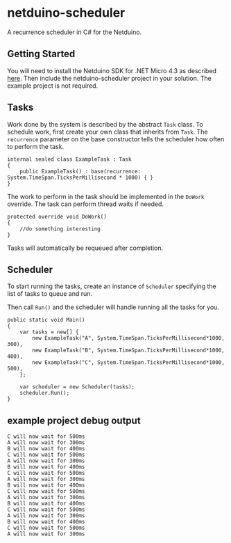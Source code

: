 # netduino-scheduler

A recurrence scheduler in C# for the Netduino.

## Getting Started

You will need to install the Netduino SDK for .NET Micro 4.3 as described [here](http://www.netduino.com/downloads/).  Then include the netduino-scheduler project in your solution.  The example project is not required.

## Tasks

Work done by the system is described by the abstract `Task` class.  To schedule work, first create your own class that inherits from `Task`.  The `recurrence` parameter on the base constructor tells the scheduler how often to perform the task.

```
internal sealed class ExampleTask : Task
{
	public ExampleTask() : base(recurrence: System.TimeSpan.TicksPerMillisecond * 1000) { }
}
```

The work to perform in the task should be implemented in the `DoWork` override.  The task can perform thread waits if needed.

```
protected override void DoWork()
{
    //do something interesting
}
```

Tasks will automatically be requeued after completion.

## Scheduler

To start running the tasks, create an instance of `Scheduler` specifying the list of tasks to queue and run.

Then call `Run()` and the scheduler will handle running all the tasks for you.

```
public static void Main()
{
    var tasks = new[] {
        new ExampleTask("A", System.TimeSpan.TicksPerMillisecond*1000, 300),
        new ExampleTask("B", System.TimeSpan.TicksPerMillisecond*1000, 400),
        new ExampleTask("C", System.TimeSpan.TicksPerMillisecond*1000, 500),
    };

    var scheduler = new Scheduler(tasks);
    scheduler.Run();
}
```

## example project debug output

```
C will now wait for 500ms
A will now wait for 300ms
B will now wait for 400ms
C will now wait for 500ms
A will now wait for 300ms
B will now wait for 400ms
C will now wait for 500ms
A will now wait for 300ms
B will now wait for 400ms
C will now wait for 500ms
A will now wait for 300ms
B will now wait for 400ms
C will now wait for 500ms
A will now wait for 300ms
B will now wait for 400ms
C will now wait for 500ms
A will now wait for 300ms
```